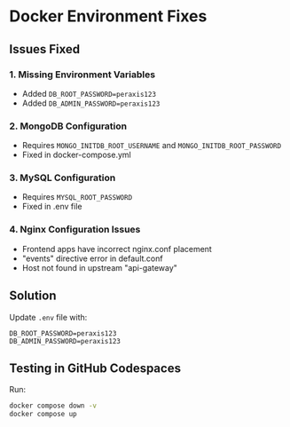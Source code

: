 # Docker Environment Fixes

## Issues Fixed

### 1. Missing Environment Variables
- Added `DB_ROOT_PASSWORD=peraxis123`
- Added `DB_ADMIN_PASSWORD=peraxis123`

### 2. MongoDB Configuration
- Requires `MONGO_INITDB_ROOT_USERNAME` and `MONGO_INITDB_ROOT_PASSWORD`
- Fixed in docker-compose.yml

### 3. MySQL Configuration
- Requires `MYSQL_ROOT_PASSWORD`
- Fixed in .env file

### 4. Nginx Configuration Issues
- Frontend apps have incorrect nginx.conf placement
- "events" directive error in default.conf
- Host not found in upstream "api-gateway"

## Solution

Update `.env` file with:
```
DB_ROOT_PASSWORD=peraxis123
DB_ADMIN_PASSWORD=peraxis123
```

## Testing in GitHub Codespaces

Run:
```bash
docker compose down -v
docker compose up
```
